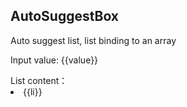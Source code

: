 ## AutoSuggestBox

Auto suggest list, list binding to an array

<u-auto-suggest-box v-model="value" placeholder="请输入查询" :source="suggests"/>
<p>Input value: {{value}}</p>
List content：
<li v-for="li in suggests">{{li}}</li>

<script>
    export default {
        data(){
            return{
                value: '',
                suggests:[
                'Linda',
                'Leila',
                'Wix',
                'Leo',
                'Wilson',
                '路人甲',
                '路人乙',
                ]
            }
        }
    }
</script>
